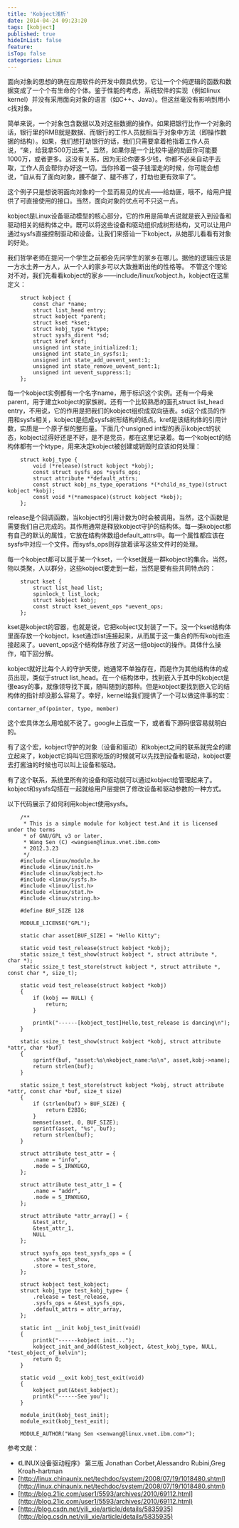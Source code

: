 ```yaml
---
title: 'Kobject浅析'
date: 2014-04-24 09:23:20
tags: [kobject]
published: true
hideInList: false
feature: 
isTop: false
categories: Linux
---
```


面向对象的思想的确在应用软件的开发中颇具优势，它让一个个纯逻辑的函数和数据变成了一个个有生命的个体。鉴于性能的考虑，系统软件的实现（例如linux kernel）并没有采用面向对象的语言（如C++、Java）。但这丝毫没有影响到用小c找对象。

简单来说，一个对象包含数据以及对这些数据的操作。如果把银行比作一个对象的话，银行里的RMB就是数据、而银行的工作人员就相当于对象中方法（即操作数据的结构）。如果，我们想打劫银行的话，我们只需要拿着枪指着工作人员说，“亲，给我拿500万出来”。当然，如果你是一个比较牛逼的劫匪你可能要1000万，或者更多。这没有关系，因为无论你要多少钱，你都不必亲自动手去取，工作人员会帮你办好这一切。当你拎着一袋子钱溜走的时候，你可能会想说，“自从有了面向对象，腰不酸了、腿不疼了，打劫也更有效率了”。

这个例子只是想说明面向对象的一个显而易见的优点——给劫匪，哦不，给用户提供了可直接使用的接口。当然，面向对象的优点可不只这一点。

kobject是Linux设备驱动模型的核心部分，它的作用是简单点说就是嵌入到设备和驱动相关的结构体之中。既可以将这些设备和驱动组织成树形结构，又可以让用户通过sysfs直接控制驱动和设备。让我们来搭讪一下kobject，从她那儿看看有对象的好处。

我们哲学老师在提问一个学生之前都会先问学生的家乡在哪儿。据他的逻辑应该是一方水土养一方人，从一个人的家乡可以大致推断出他的性格等。 不管这个理论对不对，我们先看看kobject的家乡——include/linux/kobject.h，kobject在这里定义：
```
    struct kobject {
        const char *name;
        struct list_head entry;
        struct kobject *parent;
        struct kset *kset;
        struct kobj_type *ktype;
        struct sysfs_dirent *sd;
        struct kref kref;
        unsigned int state_initialized:1;
        unsigned int state_in_sysfs:1;
        unsigned int state_add_uevent_sent:1;
        unsigned int state_remove_uevent_sent:1;
        unsigned int uevent_suppress:1;
    };
```  

每一个kobject实例都有一个名字name，用于标识这个实例。还有一个母亲parent，用于建立kobject的家族树。还有一个比较熟悉的面孔struct list_head entry，不用说，它的作用是把我们的kobject组织成双向链表。sd这个成员的作用和sysfs相关，kobject是组成sysfs树形结构的结点。kref是该结构体的引用计数，实质是一个原子型的整形量。下面几个unsigned int型的表示kobject的状态，kobject过得好还是不好，是不是党员，都在这里记录着。每一个kobject的结构体都有一个ktype，用来决定kobject被创建或销毁时应该如何处理：
```
    struct kobj_type {
        void (*release)(struct kobject *kobj);
        const struct sysfs_ops *sysfs_ops;
        struct attribute **default_attrs;
        const struct kobj_ns_type_operations *(*child_ns_type)(struct kobject *kobj);
        const void *(*namespace)(struct kobject *kobj);
    };
```

release是个回调函数，当kobject的引用计数为0时会被调用。当然，这个函数是需要我们自己完成的。其作用通常是释放kobject守护的结构体。每一类kobject都有自己的默认的属性，它放在结构体数组default\_attrs中。每一个属性都应该在sysfs中对应一个文件。而sysfs\_ops则存放着读写这些文件时的处理。

每一个kobject都可以属于某一个kset，一个kset就是一群kobject的集合。当然，物以类聚，人以群分，这些kobject要走到一起，当然是要有些共同特点的：
```
    struct kset {
        struct list_head list;
        spinlock_t list_lock;
        struct kobject kobj;
        const struct kset_uevent_ops *uevent_ops;
    };
```

kset是kobject的容器，也就是说，它把kobject又封装了一下。没一个kset结构体里面存放一个kobject，kset通过list连接起来，从而属于这一集合的所有kobj也连接起来了。uevent_ops这个结构体存放了对这一组object的操作。具体什么操作，咱下回分解。

kobject就好比每个人的守护天使，她通常不单独存在，而是作为其他结构体的成员出现，类似于struct list_head。在一个结构体中，找到嵌入于其中的kobject是很easy的事，就像领导找下属，随叫随到的那种。但是kobject要找到嵌入它的结构体的指针却没那么容易了。幸好，kernel给我们提供了一个可以做这件事的宏：

    contarner_of(pointer, type, member)
    

这个宏具体怎么用咱就不说了。google上百度一下，或者看下源码很容易就明白的。

有了这个宏，kobject守护的对象（设备和驱动）和kobject之间的联系就完全的建立起来了，kobject它妈叫它回家吃饭的时候就可以先找到设备和驱动，kobject要去打酱油的时候也可以叫上设备和驱动。

有了这个联系，系统里所有的设备和驱动就可以通过kobject给管理起来了。kobject和sysfs勾搭在一起就给用户层提供了修改设备和驱动参数的一种方式。

以下代码展示了如何利用kobject使用sysfs。
```
    /**
     * This is a simple module for kobject test.And it is licensed under the terms
     * of GNU/GPL v3 or later.
     * Wang Sen (C) <wangsen@linux.vnet.ibm.com>
     * 2012.3.23
     */
    #include <linux/module.h>
    #include <linux/init.h>
    #include <linux/kobject.h>
    #include <linux/sysfs.h>
    #include <linux/list.h>
    #include <linux/stat.h>
    #include <linux/string.h>
    
    #define BUF_SIZE 128
    
    MODULE_LICENSE("GPL");
    
    static char asset[BUF_SIZE] = "Hello Kitty";
    
    static void test_release(struct kobject *kobj);
    static ssize_t test_show(struct kobject *, struct attribute *, char *);
    static ssize_t test_store(struct kobject *, struct attribute *, const char *, size_t);
    
    static void test_release(struct kobject *kobj)
    {
    	if (kobj == NULL) {
    		return;
    	}
    	
    	printk("------[kobject_test]Hello,test_release is dancing\n");
    }
    
    static ssize_t test_show(struct kobject *kobj, struct attribute *attr, char *buf) 
    {
    	sprintf(buf, "asset:%s\nkobject_name:%s\n", asset,kobj->name);
    	return strlen(buf);
    }
    
    static ssize_t test_store(struct kobject *kobj, struct attribute *attr, const char *buf, size_t size) 
    {
    	if (strlen(buf) > BUF_SIZE) {
    		return E2BIG;
    	}
    	memset(asset, 0, BUF_SIZE);
    	sprintf(asset, "%s", buf);
    	return strlen(buf);
    }
    
    struct attribute test_attr = {
    	.name = "info",
    	.mode = S_IRWXUGO,
    }; 
    
    struct attribute test_attr_1 = {
    	.name = "addr",
    	.mode = S_IRWXUGO,
    }; 
    
    struct attribute *attr_array[] = {
    	&test_attr,
    	&test_attr_1,
    	NULL
    };
    
    struct sysfs_ops test_sysfs_ops = {
    	.show = test_show,
    	.store = test_store,
    };
    
    struct kobject test_kobject;
    struct kobj_type test_kobj_type= {
    	.release = test_release,
    	.sysfs_ops = &test_sysfs_ops,
    	.default_attrs = attr_array,
    };
    
    static int __init kobj_test_init(void)
    {
    	printk("------kobject init...");
    	kobject_init_and_add(&test_kobject, &test_kobj_type, NULL, "test_object_of_kelvin");
    	return 0;
    }
    
    static void __exit kobj_test_exit(void)
    {
    	kobject_put(&test_kobject);
    	printk("------See you");
    }
    
    module_init(kobj_test_init);
    module_exit(kobj_test_exit);
    
    MODULE_AUTHOR("Wang Sen <senwang@linux.vnet.ibm.com>");
```

参考文献：

* 《LINUX设备驱动程序》 第三版 Jonathan Corbet,Alessandro Rubini,Greg Kroah-hartman 
* [http://linux.chinaunix.net/techdoc/system/2008/07/19/1018480.shtml](http://linux.chinaunix.net/techdoc/system/2008/07/19/1018480.shtml) 
* [http://blog.21ic.com/user1/5593/archives/2010/69112.html](http://blog.21ic.com/user1/5593/archives/2010/69112.html) 
* [http://blog.csdn.net/yili_xie/article/details/5835935](http://blog.csdn.net/yili_xie/article/details/5835935)